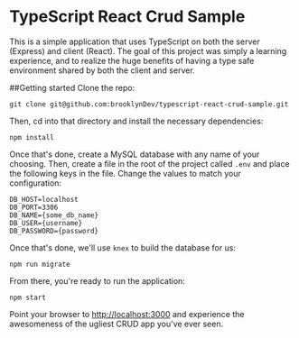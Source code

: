 # TypeScript React Crud Sample
This is a simple application that uses TypeScript on both the server (Express) and client (React). The goal of this project was simply a learning experience, and to realize the huge benefits of having a type safe environment shared by both the client and server.

##Getting started
Clone the repo:

`git clone git@github.com:brooklynDev/typescript-react-crud-sample.git`

Then, cd into that directory and install the necessary dependencies:

`npm install`

Once that's done, create a MySQL database with any name of your choosing. Then, create a file in the root of the project called `.env` and place the following keys in the file. Change the values to match your configuration:

```
DB_HOST=localhost
DB_PORT=3306
DB_NAME={some_db_name}
DB_USER={username}
DB_PASSWORD={password}
```

Once that's done, we'll use `knex` to build the database for us:

`npm run migrate`

From there, you're ready to run the application:

`npm start`

Point your browser to [http://localhost:3000](http://localhost:3000) and experience the awesomeness of the ugliest CRUD app you've ever seen.
